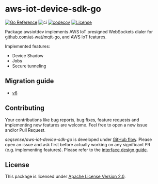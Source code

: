 # aws-iot-device-sdk-go

[![Go Reference](https://pkg.go.dev/badge/github.com/seqsense/aws-iot-device-sdk-go.svg)](https://pkg.go.dev/github.com/seqsense/aws-iot-device-sdk-go/v5) ![ci](https://github.com/seqsense/aws-iot-device-sdk-go/workflows/ci/badge.svg) [![codecov](https://codecov.io/gh/seqsense/aws-iot-device-sdk-go/branch/master/graph/badge.svg)](https://codecov.io/gh/seqsense/aws-iot-device-sdk-go) [![License](https://img.shields.io/badge/License-Apache%202.0-blue.svg)](https://github.com/seqsense/aws-iot-device-sdk-go/blob/master/LICENSE)

Package awsiotdev implements AWS IoT presigned WebSockets dialer for [github.com/at-wat/mqtt-go](https://github.com/at-wat/mqtt-go), and AWS IoT features.

Implemented features:
- Device Shadow
- Jobs
- Secure tunneling

## Migration guide

- [v6](MIGRATION.md#v6)

## Contributing

Your contributions like bug reports, bug fixes, feature requests and implementing new features are welcome.
Feel free to open a new issue and/or Pull Request.

*seqsense/aws-iot-device-sdk-go* is developed under [GitHub flow](https://guides.github.com/introduction/flow/).
Please open an issue and ask first before actually working on any significant PR (e.g. implementing features).
Please refer to the [interface design guide](doc/interface_design_guide.md).

## License

This package is licensed under [Apache License Version 2.0](./LICENSE).
